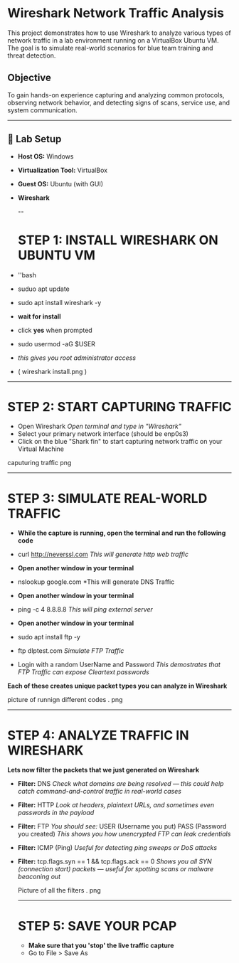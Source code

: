 # Wireshark Network Traffic Analysis

This project demonstrates how to use Wireshark to analyze various types of network traffic in a lab environment running on a VirtualBox Ubuntu VM. The goal is to simulate real-world scenarios for blue team training and threat detection.

## Objective

To gain hands-on experience capturing and analyzing common protocols, observing network behavior, and detecting signs of scans, service use, and system communication.

---

## 🔧 Lab Setup

- **Host OS:** Windows  
- **Virtualization Tool:** VirtualBox  
- **Guest OS:** Ubuntu (with GUI)  
- **Wireshark**  

  --

  # **STEP 1: INSTALL WIRESHARK ON UBUNTU VM**

- ''bash
- suduo apt update
- sudo apt install wireshark -y
- **wait for install**
- click **yes** when prompted
- sudo usermod -aG $USER
-   *this gives you root administrator access*
-   ( wireshark install.png )

---

# **STEP 2: START CAPTURING TRAFFIC**

- Open Wireshark
  *Open terminal and type in "Wireshark"*
- Select your primary network interface (should be enp0s3)
- Click on the blue "Shark fin" to start capturing network traffic on your Virtual Machine

caputuring traffic png


---

# **STEP 3: SIMULATE REAL-WORLD TRAFFIC**

- **While the capture is running, open the terminal and run the following code**

- curl http://neverssl.com
    *This will generate http web traffic*

- **Open another window in your terminal**

- nslookup google.com
    *This will generate DNS Traffic

- **Open another window in your terminal**

- ping -c 4 8.8.8.8
    *This will ping external server*

- **Open another window in your terminal**

- sudo apt install ftp -y
- ftp dlptest.com
    *Simulate FTP Traffic*
- Login with a random UserName and Password
  *This demostrates that FTP Traffic can expose Cleartext passwords*

**Each of these creates unique packet types you can analyze in Wireshark**

picture of runnign different codes . png


---


# **STEP 4: ANALYZE TRAFFIC IN WIRESHARK**

**Lets now filter the packets that we just generated on Wireshark**

- **Filter:** DNS
    *Check what domains are being resolved — this could help catch command-and-control traffic in real-world cases*
- **Filter:** HTTP
    *Look at headers, plaintext URLs, and sometimes even passwords in the payload*
- **Filter:** FTP
   *You should see:*
    USER (Username you put)
    PASS (Password you created)
  *This shows you how unencrypted FTP can leak credentials*
- **Filter:** ICMP (Ping)
    *Useful for detecting ping sweeps or DoS attacks*
- **Filter:** tcp.flags.syn == 1 && tcp.flags.ack == 0
    *Shows you all SYN (connection start) packets — useful for spotting scans or malware beaconing out*

  Picture of all the filters . png

  ---

  # **STEP 5: SAVE YOUR PCAP**

  - **Make sure that you 'stop' the live traffic capture**
  - Go to File > Save As
